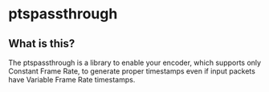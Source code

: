 # ptspassthrough

## What is this?
The ptspassthrough is a library to enable your encoder, which supports only Constant Frame Rate, to generate proper timestamps even if input packets have Variable Frame Rate timestamps.  
